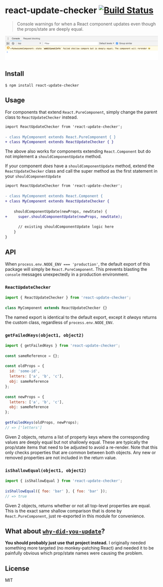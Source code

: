 # react-update-checker [![Build Status](https://travis-ci.org/YellowKirby/react-update-checker.svg?branch=master)](https://travis-ci.org/YellowKirby/react-update-checker)

> Console warnings for when a React component updates even though the props/state
> are deeply equal.

![Example image](./demo.png)

## Install

```
$ npm install react-update-checker
```

## Usage

For components that extend `React.PureComponent`, simply
change the parent class to `ReactUpdateChecker` instead.

```diff
import ReactUpdateChecker from 'react-update-checker';

- class MyComponent extends React.PureComponent { }
+ class MyComponent extends ReactUpdateChecker { }
```

The above also works for components extending `React.Component`
but do not implement a `shouldComponentUpdate` method.

If your component _does_ have a `shouldComponentUpdate` method,
extend the `ReactUpdateChecker` class and call the super method
as the first statement in your `shouldComponentUpdate`

```diff
import ReactUpdateChecker from 'react-update-checker';

- class MyComponent extends React.Component {
+ class MyComponent extends ReactUpdateChecker {

    shouldComponentUpdate(newProps, newState) {
+     super.shouldComponentUpdate(newProps, newState);

      // existing shouldComponentUpdate logic here
    }
}
```

## API

When `process.env.NODE_ENV === 'production'`, the default export of this
package will simply be `React.PureComponent`. This prevents blasting the
`console` messages unexpectedly in a production environment.

### `ReactUpdateChecker`

```js
import { ReactUpdateChecker } from 'react-update-checker';

class MyComponent extends ReactUpdateChecker {}
```

The named export is identical to the default export, except it _always_
returns the custom class, regardless of `process.env.NODE_ENV`.

### `getFailedKeys(object1, object2)`

```js
import { getFailedKeys } from 'react-update-checker';

const sameReference = {};

const oldProps = {
  id: 'some-id',
  letters: ['a', 'b', 'c'],
  obj: sameReference
};

const newProps = {
  letters: ['a', 'b', 'c'],
  obj: sameReference
};

getFailedKeys(oldProps, newProps);
// => ['letters']
```

Given 2 objects, returns a list of property keys where the corresponding values
are deeply equal but not shallowly equal. These are typically the prop/state
items that need to be adjusted to avoid a re-render. Note that this only checks
properties that are common between both objects. Any new or removed properties
are not included in the return value.

### `isShallowEqual(object1, object2)`

```js
import { isShallowEqual } from 'react-update-checker';

isShallowEqual({ foo: 'bar' }, { foo: 'bar' });
// => true
```

Given 2 objects, returns whether or not all top-level properties are equal.
This is the exact same shallow comparison that is done by
`React.PureComponent`, just re-exported in this module for convenience.

## What about [`why-did-you-update`](https://github.com/maicki/why-did-you-update)?

**You should probably just use that project instead.** I originally needed something
more targeted (no monkey-patching React) and needed it to be painfully
obvious which prop/state names were causing the problem.

## License

MIT
